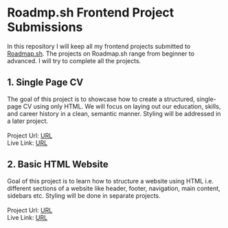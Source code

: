 # Roadmp.sh Frontend Project Submissions

In this repository I will keep all my frontend projects submitted to <a href="https://roadmap.sh/projects?g=frontend">Roadmap.sh</a>. The projects on Roadmap.sh range from beginner to advanced. I will try to complete all the projects.

## 1. Single Page CV
The goal of this project is to showcase how to create a structured, single-page CV using only HTML. We will focus on laying out our education, skills, and career history in a clean, semantic manner. Styling will be addressed in a later project.
<br><br>
Project Url: <a href="https://roadmap.sh/projects/single-page-cv">URL</a>
<br>
Live Link: <a href="https://single-page-cv-roadmapsh.netlify.app/">URL</a>

## 2. Basic HTML Website
Goal of this project is to learn how to structure a website using HTML i.e. different sections of a website like header, footer, navigation, main content, sidebars etc.  Styling will be done in separate projects.
<br><br>
Project Url: <a href="https://roadmap.sh/projects/basic-html-website">URL</a>
<br>
Live Link: <a href="https://single-page-cv-roadmapsh.netlify.app/">URL</a>
